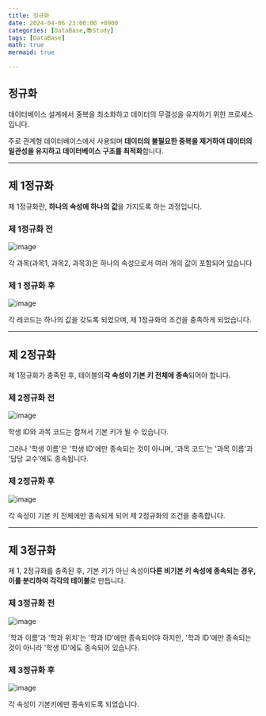 ```yaml
---
title: 정규화
date: 2024-04-06 23:00:00 +0900
categories: [DataBase,📚Study]
tags: [DataBase]
math: true
mermaid: true

---
```


## **정규화**

데이터베이스 설계에서 중복을 최소화하고 데이터의 무결성을 유지하기 위한 프로세스입니다. 

주로 관계형 데이터베이스에서 사용되며 **데이터의 불필요한 중복을 제거하여 데이터의 일관성을 유지하고 데이터베이스 구조를 최적화**합니다.

<hr>


## **제 1정규화**

제 1정규화란, **하나의 속성에 하나의 값**을 가지도록 하는 과정입니다.

### **제 1정규화 전** 

![image](https://github.com/ararp1006/mainProject/assets/130068083/611f5650-883e-46d0-a028-84c3625289cd)

각 과목(과목1, 과목2, 과목3)은 하나의 속성으로서 여러 개의 값이 포함되어 있습니다


### **제 1 정규화 후**

![image](https://github.com/ararp1006/mainProject/assets/130068083/54d8c413-2608-4d0d-a07b-7725745d8585)

각 레코드는 하나의 값을 갖도록 되었으며, 제 1정규화의 조건을 충족하게 되었습니다.

<hr>

## **제 2정규화**

제 1정규화가 충족된 후, 테이블의**각 속성이 기본 키 전체에 종속**되어야 합니다.

### **제 2정규화 전** 

![image](https://github.com/ararp1006/mainProject/assets/130068083/5b021fae-3f81-4428-990f-f5d287498939)

학생 ID와 과목 코드는 합쳐서 기본 키가 될 수 있습니다. 

그러나 '학생 이름'은 '학생 ID'에만 종속되는 것이 아니며, '과목 코드'는 '과목 이름'과 '담당 교수'에도 종속됩니다.

### **제 2정규화 후**

![image](https://github.com/ararp1006/mainProject/assets/130068083/530393dc-0162-4a53-80a4-b5b44f253d3b)

각 속성이 기본 키 전체에만 종속되게 되어 제 2정규화의 조건을 충족합니다. 

<hr>

## **제 3정규화**

제 1, 2정규화를 충족된 후, 기본 키가 아닌 속성이**다른 비기본 키 속성에 종속되는 경우, 이를 분리하여 각각의 테이블**로 만듭니다.

### **제 3정규화 전**

![image](https://github.com/ararp1006/mainProject/assets/130068083/d7ddf3ca-9e6f-4bee-b813-b682db55ee1a)

'학과 이름'과 '학과 위치'는 '학과 ID'에만 종속되어야 하지만, '학과 ID'에만 종속되는 것이 아니라 '학생 ID'에도 종속되어 있습니다.


### **제 3정규화 후**

![image](https://github.com/ararp1006/mainProject/assets/130068083/bde480d8-c00d-4fdb-afd5-62c2eadb12f6)

각 속성이 기본키에만 종속되도록 되었습니다.